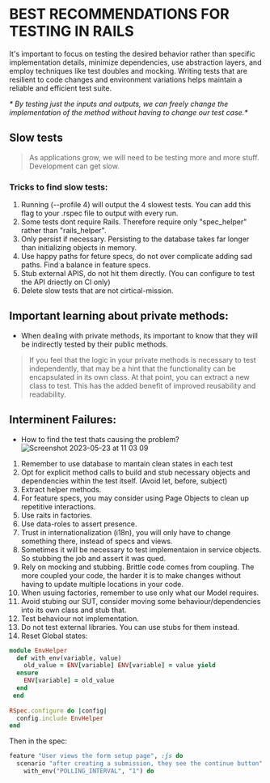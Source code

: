 # BEST RECOMMENDATIONS FOR TESTING IN RAILS

It's important to focus on testing the desired behavior rather than specific implementation details, minimize dependencies, use abstraction layers, and employ techniques like test doubles and mocking. Writing tests that are resilient to code changes and environment variations helps maintain a reliable and efficient test suite.

_* By testing just the inputs and outputs, we can freely change the implementation of the method without having to change our test case.*_

## Slow tests
> As applications grow, we will need to be testing more and more stuff. Development can get slow.

### Tricks to find slow tests:
1. Running (--profile 4) will output the 4 slowest tests. You can add this flag to your .rspec file to output with every run. <br>
2. Some tests dont require Rails. Therefore require only "spec_helper" rather than "rails_helper".
3. Only persist if necessary. Persisting to the database takes far longer than initializing objects in memory.
4. Use happy paths for feture specs, do not over complicate adding sad paths. Find a balance in feature specs.
5. Stub external APIS, do not hit them directly. (You can configure to test the API driectly on CI only)
6. Delete slow tests that are not cirtical-mission.

## Important learning about private methods:
- When dealing with private methods, its important to know that they will be indirectly tested by their public methods. 
> If you feel that the logic in your private methods is necessary to test independently, that may be a hint that the functionality can be encapsulated in its own class. At that point, you can extract a new class to test. This has the added benefit of improved reusability and readability.


## Interminent Failures:
- How to find the test thats causing the problem?
![Screenshot 2023-05-23 at 11 03 09](https://github.com/daniel-enqz/ruby-corners-100/assets/72522628/f489a859-b3b4-40eb-bb78-0f4be8b1e83d)

1. Remember to use database to mantain clean states in each test
2. Opt for explicit method calls to build and stub necessary objects and dependencies within the test itself. (Avoid let, before, subject)
3. Extract helper methods.
4. For feature specs, you may consider using Page Objects to clean up repetitive interactions.
5. Use raits in factories.
6. Use data-roles to assert presence.
7. Trust in  internationalization (i18n), you will only have to change something there, instead of specs and views.
8. Sometimes it will be necessary to test implementaion in service objects. So stubbing the job and assert it was qued.
9. Rely on mocking and stubbing. Brittle code comes from coupling. The more coupled your code, the harder it is to make changes without having to update multiple locations in your code. 
10. When usuing factories, remember to use only what our Model requires.
11. Avoid stubing our SUT, consider moving some behaviour/dependencies into its own class and stub that.
12. Test behaviour not implementation.
13. Do not test external libraries. You can use stubs for them instead.
14. Reset Global states:

```ruby
module EnvHelper
  def with_env(variable, value)
    old_value = ENV[variable] ENV[variable] = value yield
  ensure
    ENV[variable] = old_value 
  end
 end
   
RSpec.configure do |config| 
  config.include EnvHelper
end
```
Then in the spec:
```ruby
feature "User views the form setup page", :js do
  scenario "after creating a submission, they see the continue button" do
    with_env("POLLING_INTERVAL", "1") do
```


